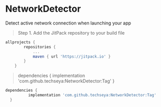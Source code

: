 # NetworkDetector
Detect active network connection when launching your app

>Step 1. Add the JitPack repository to your build file
```gradle
allprojects {
		repositories {
			...
			maven { url 'https://jitpack.io' }
		}
	}
  ```
  >dependencies {
	        implementation 'com.github.techseya:NetworkDetector:Tag'
	}
  ```gradle
  dependencies {
	        implementation 'com.github.techseya:NetworkDetector:Tag'
	}
  ```
